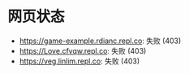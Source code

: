 # 网页状态
- https://game-example.rdianc.repl.co: 失败 (403)
- https://Love.cfvqw.repl.co: 失败 (403)
- https://veg.linlim.repl.co: 失败 (403)
